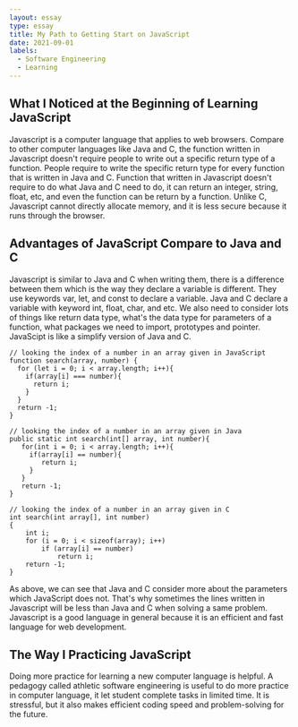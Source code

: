 ```yaml
---
layout: essay
type: essay
title: My Path to Getting Start on JavaScript
date: 2021-09-01
labels:
  - Software Engineering
  - Learning
---
```

## What I Noticed at the Beginning of Learning JavaScript
Javascript is a computer language that applies to web browsers. Compare to other computer languages like Java and C, the function written in Javascript doesn't require people to write out a specific return type of a function. People require to write the specific return type for every function that is written in Java and C. Function that written in Javascript doesn't require to do what Java and C need to do, it can return an integer, string, float, etc, and even the function can be return by a function. Unlike C, Javascript cannot directly allocate memory, and it is less secure because it runs through the browser. 
## Advantages of JavaScript Compare to Java and C
Javascript is similar to Java and C when writing them, there is a difference between them which is the way they declare a variable is different. They use keywords var, let, and const to declare a variable. Java and C declare a variable with keyword int, float, char, and etc. We also need to consider lots of things like return data type, what's the data type for parameters of a function, what packages we need to import, prototypes and pointer. JavaScipt is like a simplify version of Java and C. 
```
// looking the index of a number in an array given in JavaScript
function search(array, number) {
  for (let i = 0; i < array.length; i++){
    if(array[i] === number){
      return i; 
    }
  }
  return -1;
}

// looking the index of a number in an array given in Java  
public static int search(int[] array, int number){    
   for(int i = 0; i < array.length; i++){    
     if(array[i] == number){    
        return i;    
     }    
   }    
   return -1;    
}

// looking the index of a number in an array given in C
int search(int array[], int number)
{
    int i;
    for (i = 0; i < sizeof(array); i++)
        if (array[i] == number)
            return i;
    return -1;
}
```
As above, we can see that Java and C consider more about the parameters which JavaScript does not. That's why sometimes the lines written in Javascript will be less than Java and C when solving a same problem. Javascript is a good language in general because it is an efficient and fast language for web development. 
## The Way I Practicing JavaScript
Doing more practice for learning a new computer language is helpful. A pedagogy called athletic software engineering is useful to do more practice in computer language, it let student complete tasks in limited time. It is stressful, but it also makes efficient coding speed and problem-solving for the future. 


